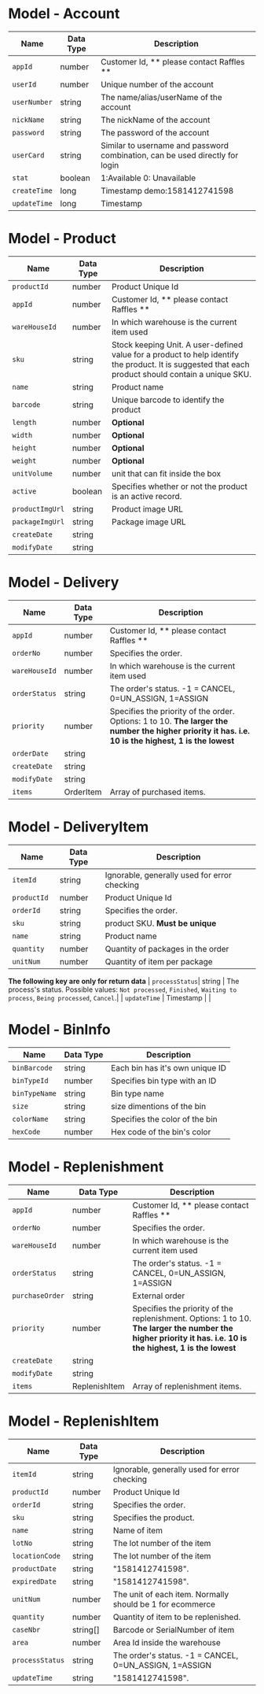 # Model - Account

|     Name       | Data Type     | Description |
| ------------   | ------------- | ------------ |
| `appId`        | number        | Customer Id, ** please contact Raffles ** |
| `userId`       | number        | Unique number of the account|
| `userNumber`   | string        | The name/alias/userName of the account |
| `nickName`     | string        | The nickName of the account |
| `password`     | string        | The password of the account  |
| `userCard`     | string        | Similar to username and password combination, can be used directly for login |
| `stat`         | boolean       | 1:Available 0: Unavailable |
| `createTime`   | long          | Timestamp demo:1581412741598 |
| `updateTime`   | long          | Timestamp |

# Model - Product

|     Name       | Data Type     | Description |
| ------------   | ------------- | ------------ |
| `productId `   | number        | Product Unique Id|
| `appId`        | number        | Customer Id, ** please contact Raffles ** |
| `wareHouseId`  | number        | In which warehouse is the current item used |
| `sku`          | string        | Stock keeping Unit. A user-defined value for a product to help identify the product. It is suggested that each product should contain a unique SKU. |
| `name`         | string        | Product name |
| `barcode`      | string        | Unique barcode to identify the product |
| `length`       | number        | **Optional** |
| `width`        | number        | **Optional** |
| `height`       | number        | **Optional** |
| `weight`       | number        | **Optional** |
| `unitVolume`   | number        | unit that can fit inside the box |
| `active`       | boolean       | Specifies whether or not the product is an active record. |
| `productImgUrl`| string        | Product image URL |
| `packageImgUrl`| string        | Package image URL |
| `createDate`   | string        |  |
| `modifyDate`   | string        |  |

# Model - Delivery

|     Name       | Data Type     | Description |
| ------------   | ------------- | ------------ |
| `appId`        | number        | Customer Id, ** please contact Raffles **  |
| `orderNo`      | number        | Specifies the order.  |
| `wareHouseId`  | number        | In which warehouse is the current item used |
| `orderStatus`  | string        | The order's status.   -1 = CANCEL, 0=UN_ASSIGN, 1=ASSIGN |
| `priority`     | number        | Specifies the priority of the order. Options: 1 to 10. **The larger the number the higher priority it has. i.e. 10 is the highest, 1 is the lowest** |
| `orderDate`    | string        |  |
| `createDate`   | string        |  |
| `modifyDate`   | string        |  |
| `items`        | OrderItem     | Array of purchased items. |

# Model - DeliveryItem

|     Name       | Data Type     | Description |
| ------------   | ------------- | ------------ |
| `itemId`       | string        | Ignorable, generally used for error checking |
| `productId `   | number        | Product Unique Id  |
| `orderId`      | string        | Specifies the order.  |
| `sku`          | string        | product SKU. **Must be unique** |
| `name`         | string        | Product name |
| `quantity`     | number        | Quantity of packages in the order  |
| `unitNum`      | number        | Quantity of item per package |
**The following key are only for return data**
| `processStatus`| string        |  The process's status. Possible values: `Not processed`, `Finished`, `Waiting to process`, `Being processed`, `Cancel`.|
| `updateTime`    | Timestamp    | |


# Model - BinInfo

|     Name       | Data Type     | Description |
| ------------   | ------------- | ------------ |
| `binBarcode`   | string        | Each bin has it's own unique ID |
| `binTypeId`    | number        | Specifies bin type with an ID |
| `binTypeName`  | string        | Bin type name |
| `size`         | string        | size dimentions of the bin |
| `colorName`    | string        | Specifies the color of the bin |
| `hexCode`      | number        | Hex code of the bin's color |

# Model - Replenishment

|     Name       | Data Type     | Description |
| ------------   | ------------- | ------------ |
| `appId`        | number        | Customer Id, ** please contact Raffles **  |
| `orderNo`      | number        | Specifies the order.  |
| `wareHouseId`  | number        | In which warehouse is the current item used |
| `orderStatus`  | string        | The order's status.   -1 = CANCEL, 0=UN_ASSIGN, 1=ASSIGN |
| `purchaseOrder`| string        | External order |
| `priority`     | number        | Specifies the priority of the replenishment. Options: 1 to 10. **The larger the number the higher priority it has. i.e. 10 is the highest, 1 is the lowest** |
| `createDate`   | string        |  |
| `modifyDate`   | string        |  |
| `items`        | ReplenishItem     | Array of replenishment items. |

# Model - ReplenishItem

|     Name       | Data Type     | Description |
| ------------   | ------------- | ------------ |
| `itemId`       | string        | Ignorable, generally used for error checking |
| `productId `   | number        | Product Unique Id  |
| `orderId`      | string        | Specifies the order.  |
| `sku`          | string        | Specifies the product. |
| `name`         | string        | Name of item |
| `lotNo`        | string        | The lot number of the item |
| `locationCode` | string        | The lot number of the item |
| `productDate`  | string        | "1581412741598". |
| `expiredDate`  | string        | "1581412741598". |
| `unitNum`      | number        | The unit of each item. Normally should be 1 for ecommerce |
| `quantity`     | number        | Quantity of item to be replenished. |
| `caseNbr`      | string[]      | Barcode or SerialNumber of item |
| `area `        | number        | Area Id inside the warehouse  |
| `processStatus`| string        | The order's status.   -1 = CANCEL, 0=UN_ASSIGN, 1=ASSIGN |
| `updateTime`   | string        | "1581412741598". |
